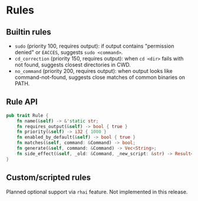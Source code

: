 # Rules

## Builtin rules

- `sudo` (priority 100, requires output): if output contains "permission denied" or `EACCES`, suggests `sudo <command>`.
- `cd_correction` (priority 150, requires output): when `cd <dir>` fails with not found, suggests closest directories in CWD.
- `no_command` (priority 200, requires output): when output looks like command-not-found, suggests close matches of common binaries on PATH.

## Rule API

```rust
pub trait Rule {
    fn name(&self) -> &'static str;
    fn requires_output(&self) -> bool { true }
    fn priority(&self) -> i32 { 1000 }
    fn enabled_by_default(&self) -> bool { true }
    fn matches(&self, command: &Command) -> bool;
    fn generate(&self, command: &Command) -> Vec<String>;
    fn side_effect(&self, _old: &Command, _new_script: &str) -> Result<()> { Ok(()) }
}
```

## Custom/scripted rules

Planned optional support via `rhai` feature. Not implemented in this release.
